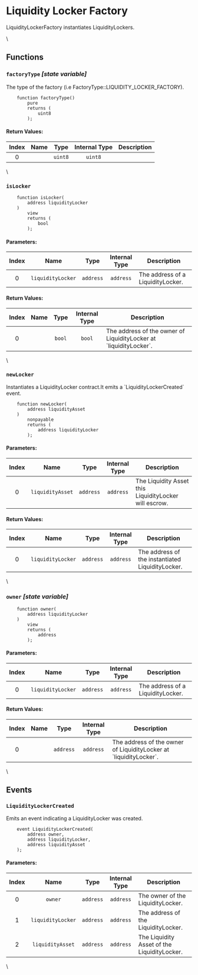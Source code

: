 # Liquidity Locker Factory

LiquidityLockerFactory instantiates LiquidityLockers.

\


## Functions

### `factoryType` _\[state variable]_

The type of the factory (i.e FactoryType::LIQUIDITY\_LOCKER\_FACTORY).

```solidity
    function factoryType()
        pure
        returns (
            uint8
        );
```

#### Return Values:

| Index | Name |   Type  | Internal Type | Description |
| :---: | :--: | :-----: | :-----------: | ----------- |
|   0   |      | `uint8` |    `uint8`    |             |

\


### `isLocker`

```solidity
    function isLocker(
        address liquidityLocker
    )
        view
        returns (
            bool
        );
```

#### Parameters:

| Index |        Name       |    Type   | Internal Type | Description                       |
| :---: | :---------------: | :-------: | :-----------: | --------------------------------- |
|   0   | `liquidityLocker` | `address` |   `address`   | The address of a LiquidityLocker. |

#### Return Values:

| Index | Name |  Type  | Internal Type | Description                                                         |
| :---: | :--: | :----: | :-----------: | ------------------------------------------------------------------- |
|   0   |      | `bool` |     `bool`    | The address of the owner of LiquidityLocker at \`liquidityLocker\`. |

\


### `newLocker`

Instantiates a LiquidityLocker contract.It emits a \`LiquidityLockerCreated\` event.

```solidity
    function newLocker(
        address liquidityAsset
    )
        nonpayable
        returns (
            address liquidityLocker
        );
```

#### Parameters:

| Index |       Name       |    Type   | Internal Type | Description                                           |
| :---: | :--------------: | :-------: | :-----------: | ----------------------------------------------------- |
|   0   | `liquidityAsset` | `address` |   `address`   | The Liquidity Asset this LiquidityLocker will escrow. |

#### Return Values:

| Index |        Name       |    Type   | Internal Type | Description                                      |
| :---: | :---------------: | :-------: | :-----------: | ------------------------------------------------ |
|   0   | `liquidityLocker` | `address` |   `address`   | The address of the instantiated LiquidityLocker. |

\


### `owner` _\[state variable]_

```solidity
    function owner(
        address liquidityLocker
    )
        view
        returns (
            address
        );
```

#### Parameters:

| Index |        Name       |    Type   | Internal Type | Description                       |
| :---: | :---------------: | :-------: | :-----------: | --------------------------------- |
|   0   | `liquidityLocker` | `address` |   `address`   | The address of a LiquidityLocker. |

#### Return Values:

| Index | Name |    Type   | Internal Type | Description                                                         |
| :---: | :--: | :-------: | :-----------: | ------------------------------------------------------------------- |
|   0   |      | `address` |   `address`   | The address of the owner of LiquidityLocker at \`liquidityLocker\`. |

\


## Events

### `LiquidityLockerCreated`

Emits an event indicating a LiquidityLocker was created.

```solidity
    event LiquidityLockerCreated(
        address owner,
        address liquidityLocker,
        address liquidityAsset
    );
```

#### Parameters:

| Index |        Name       |    Type   | Internal Type | Description                                 |
| :---: | :---------------: | :-------: | :-----------: | ------------------------------------------- |
|   0   |      `owner`      | `address` |   `address`   | The owner of the LiquidityLocker.           |
|   1   | `liquidityLocker` | `address` |   `address`   | The address of the LiquidityLocker.         |
|   2   |  `liquidityAsset` | `address` |   `address`   | The Liquidity Asset of the LiquidityLocker. |

\
